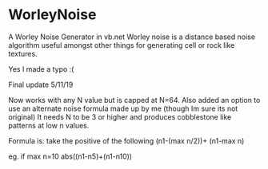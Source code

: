 # WorleyNoise
A Worley Noise Generator in vb.net
Worley noise is a distance based noise algorithm useful amongst other things for generating cell or rock like textures.


Yes I made a typo :(

Final update 5/11/19

Now works with any N value but is capped at N=64.
Also added an option to use an alternate noise formula made up by me (though Im sure its not original) 
It needs N to be 3 or higher and produces cobblestone like patterns at low n values.

Formula is: take the positive of the following (n1-(max n/2))+ (n1-max n)

eg. if max n=10 
abs((n1-n5)+(n1-n10))
